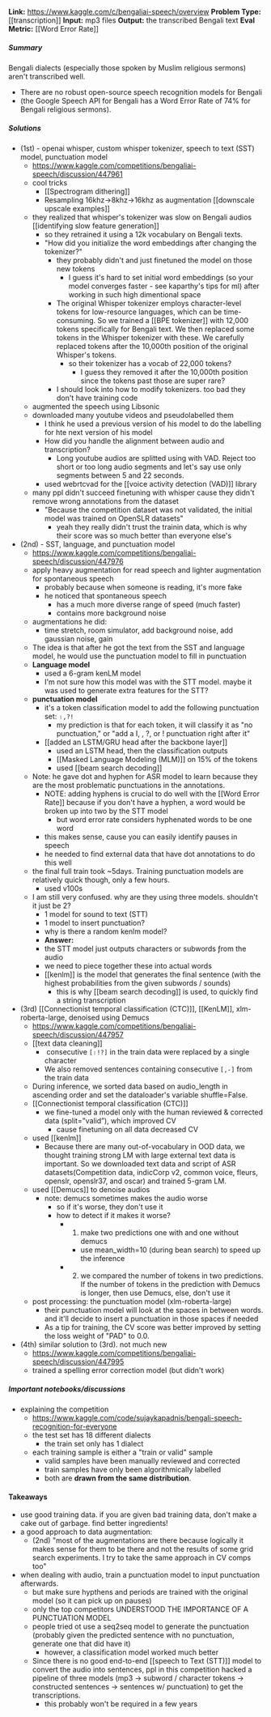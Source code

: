 **Link:** https://www.kaggle.com/c/bengaliai-speech/overview
**Problem Type:** [[transcription]]
**Input:** mp3 files
**Output:** the transcribed Bengali text
**Eval Metric:** [[Word Error Rate]]
##### Summary

Bengali dialects (especially those spoken by Muslim religious sermons) aren't transcribed well.
- There are no robust open-source speech recognition models for Bengali
- (the Google Speech API for Bengali has a Word Error Rate of 74% for Bengali religious sermons).
##### Solutions
- (1st) - openai whisper, custom whisper tokenizer, speech to text (SST) model, punctuation model
	- https://www.kaggle.com/competitions/bengaliai-speech/discussion/447961
	- cool tricks
		- [[Spectrogram dithering]]
		- Resampling 16khz->8khz->16khz as augmentation [[downscale upscale examples]]
	- they realized that whisper's tokenizer was slow on Bengali audios [[identifying slow feature generation]]
		- so they retrained it using a 12k vocabulary on Bengali texts.
		- "How did you initialize the word embeddings after changing the tokenizer?"
			- they probably didn't and just finetuned the model on those new tokens
				- I guess it's hard to set initial word embeddings (so your model converges faster - see kaparthy's tips for ml) after working in such high dimentional space
			- The original Whisper tokenizer employs character-level tokens for low-resource languages, which can be time-consuming. So we trained a [[BPE tokenizer]] with 12,000 tokens specifically for Bengali text. We then replaced some tokens in the Whisper tokenizer with these. We carefully replaced tokens after the 10,000th position of the original Whisper's tokens.
				- so their tokenizer has a vocab of 22,000 tokens?
					- I guess they removed it after the 10,000th position since the tokens past those are super rare?
			- I should look into how to modify tokenizers. too bad they don't have training code
	- augmented the speech using Libsonic
	- downloaded many youtube videos and pseudolabelled them
		- I think he used a previous version of his model to do the labelling for hte next version of his model
		- How did you handle the alignment between audio and transcription?
			- Long youtube audios are splitted using with VAD. Reject too short or too long audio segments and let's say use only segments between 5 and 22 seconds.
		- used webrtcvad for the [[voice activity detection (VAD)]] library
	- many ppl didn't succeed finetuning with whisper cause they didn't remove wrong annotations from the dataset
		- "Because the competition dataset was not validated, the initial model was trained on OpenSLR datasets"
			- yeah they really didn't trust the trainin data, which is why their score was so much better than everyone else's
- (2nd) - SST, language, and punctuation model
	- https://www.kaggle.com/competitions/bengaliai-speech/discussion/447976
	- apply heavy augmentation for read speech and lighter augmentation for spontaneous speech
		- probably because when someone is reading, it's more fake
		- he noticed that spontaneous speech
			- has a much more diverse range of speed (much faster)
			- contains more background noise
	- augmentations he did:
		- time stretch, room simulator, add background noise, add gaussian noise, gain
	- The idea is that after he got the text from the SST and language model, he would use the punctuation model to fill in punctuation
	- **Language model**
		- used a 6-gram kenLM model
		- I'm not sure how this model was with the STT model. maybe it was used to generate extra features for the STT?
	- **punctuation model**
		- it's a token classification model to add the following punctuation set: `।,?!`
			- my prediction is that for each token, it will classify it as "no punctuation," or "add a I, , ?, or ! punctuation right after it"
		- [[added an LSTM/GRU head after the backbone layer]]
			- used an LSTM head, then the classification outputs
			- [[Masked Language Modeling (MLM)]] on 15% of the tokens
			- used [[beam search decoding]]
	- Note: he gave dot and hyphen for ASR model to learn because they are the most problematic punctuations in the annotations.
		- NOTE: adding hyphens is crucial to do well with the [[Word Error Rate]] because if you don't have a hyphen, a word would be broken up into two by the STT model
			- but word error rate considers hyphenated words to be one word
		- this makes sense, cause you can easily identify pauses in speech
		- he needed to find external data that have dot annotations to do this well
	- the final full train took ~5days. Training punctuation models are relatively quick though, only a few hours.
		- used v100s
	- I am still very confused. why are they using three models. shouldn't it just be 2?
		- 1 model for sound to text (STT)
		- 1 model to insert punctuation?
		- why is there a random kenlm model?
		- **Answer:**
		- the STT model just outputs characters or subwords ƒrom the audio
		- we need to piece together these into actual words
		- [[kenlm]] is the model that generates the final sentence (with the highest probabilities from the given subwords / sounds)
			- this is why [[beam search decoding]] is used, to quickly find a string transcription
- (3rd) [[Connectionist temporal classification (CTC)]], [[KenLM]], xlm-roberta-large, denoised using Demucs
	- https://www.kaggle.com/competitions/bengaliai-speech/discussion/447957
	- [[text data cleaning]]
		-  consecutive `[।!?]` in the train data were replaced by a single character
		- We also removed sentences containing consecutive `[,-]` from the train data
	- During inference, we sorted data based on audio_length in ascending order and set the dataloader's variable shuffle=False.
	- [[Connectionist temporal classification (CTC)]]
		- we fine-tuned a model only with the human reviewed & corrected data (split=”valid”), which improved CV
			- cause finetuning on all data decreased CV
	- used [[kenlm]]
		- Because there are many out-of-vocabulary in OOD data, we thought training strong LM with large external text data is important. So we downloaded text data and script of ASR datasets(Competition data, indicCorp v2, common voice, fleurs, openslr, openslr37, and oscar) and trained 5-gram LM.
	- used [[Demucs]] to denoise audios
		- note: demucs sometimes makes the audio worse
			- so if it's worse, they don't use it
			- how to detect if it makes it worse?
				- 1) make two predictions one with and one without demucs
					- use mean_width=10 (during bean search) to speed up the inference
				- 2) we compared the number of tokens in two predictions. If the number of tokens in the prediction with Demucs is longer, then use Demucs, else, don't use it
	- post processing: the punctuation model (xlm-roberta-large)
		- their punctuation model will look at the spaces in between words. and it'll decide to insert a punctuation in those spaces if needed
		- As a tip for training, the CV score was better improved by setting the loss weight of "PAD" to 0.0.
- (4th) similar solution to (3rd). not much new
	- https://www.kaggle.com/competitions/bengaliai-speech/discussion/447995
	- trained a spelling error correction model (but didn't work)
##### Important notebooks/discussions
- explaining the competition
	- https://www.kaggle.com/code/sujaykapadnis/bengali-speech-recognition-for-everyone
	- the test set has 18 different dialects
		- the train set only has 1 dialect
	- each training sample is either a "train or valid" sample
		- valid samples have been manually reviewed and corrected
		- train samples have only been algorithmically labelled
		- both are **drawn from the same distribution**.
#### Takeaways
- use good training data.  if you are given bad training data, don't make a cake out of garbage. find better ingredients!
- a good approach to data augmentation:
	- (2nd) "most of the augmentations are there because logically it makes sense for them to be there and not the results of some grid search experiments. I try to take the same approach in CV comps too"
- when dealing with audio, train a punctuation model to input punctuation afterwards.
	- but make sure hypthens and periods are trained with the original model (so it can pick up on pauses)
	- only the top competitors UNDERSTOOD THE IMPORTANCE OF A PUNCTUATION MODEL
	- people tried ot use a seq2seq model to generate the punctuation (probably given the predicted sentence with no punctuation, generate one that did have it)
		- however, a classification model worked much better
	- Since there is no good end-to-end [[speech to Text (STT)]] model to convert the audio into sentences, ppl in this competition hacked a pipeline of three models (mp3 -> subword / character tokens -> constructed sentences -> sentences w/ punctuation) to get the transcriptions.
		- this probably won't be required in a few years